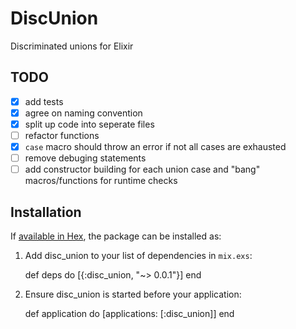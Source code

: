 # DiscUnion

Discriminated unions for Elixir

## TODO

 * [x] add tests
 * [x] agree on naming convention
 * [x] split up code into seperate files
 * [ ] refactor functions
 * [x] `case` macro should throw an error if not all cases are exhausted
 * [ ] remove debuging statements
 * [ ] add constructor building for each union case and "bang" macros/functions for runtime checks

## Installation

If [available in Hex](https://hex.pm/docs/publish), the package can be installed as:

  1. Add disc_union to your list of dependencies in `mix.exs`:

        def deps do
          [{:disc_union, "~> 0.0.1"}]
        end

  2. Ensure disc_union is started before your application:

        def application do
          [applications: [:disc_union]]
        end
